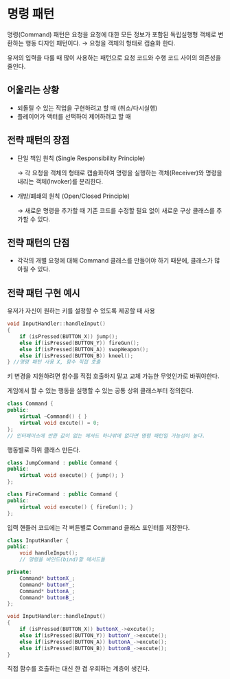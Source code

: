 # 명령 패턴

명령(Command) 패턴은 요청을 요청에 대한 모든 정보가 포함된 독립실행형 객체로 변환하는 행동 디자인 패턴이다. → 요청을 객체의 형태로 캡슐화 한다.

유저의 입력을 다룰 때 많이 사용하는 패턴으로 요청 코드와 수행 코드 사이의 의존성을 줄인다.

## 어울리는 상황

- 되돌릴 수 있는 작업을 구현하려고 할 때 (취소/다시실행)
- 플레이어가 액터를 선택하여 제어하려고 할 때

## 전략 패턴의 장점

- 단일 책임 원칙 (Single Responsibility Principle)
    
    → 각 요청을 객체의 형태로 캡슐화하여 명령을 실행하는 객체(Receiver)와 명령을 내리는 객체(Invoker)를 분리한다.
    
- 개방/폐쇄의 원칙 (Open/Closed Principle)
    
    → 새로운 명령을 추가할 때 기존 코드를 수정할 필요 없이 새로운 구상 클래스를 추가할 수 있다.
    

## 전략 패턴의 단점

- 각각의 개별 요청에 대해 Command 클래스를 만들어야 하기 때문에, 클래스가 많아질 수 있다.

## 전략 패턴 구현 예시

유저가 자신이 원하는 키를 설정할 수 있도록 제공할 때 사용

```cpp
void InputHandler::handleInput()
{
    if (isPressed(BUTTON_X)) jump();
    else if(isPressed(BUTTON_Y)) fireGun();
    else if(isPressed(BUTTON_A)) swapWeapon();
    else if(isPressed(BUTTON_B)) kneel();
} //명령 패턴 사용 X, 함수 직접 호출
```

키 변경을 지원하려면 함수를 직접 호출하지 말고 교체 가능한 무엇인가로 바꿔야한다.

게임에서 할 수 있는 행동을 실행할 수 있는 공통 상위 클래스부터 정의한다.

```cpp
class Command {
public:
    virtual ~Command() { }
    virtual void excute() = 0;
};
// 인터페이스에 반환 값이 없는 메서드 하나밖에 없다면 명령 패턴일 가능성이 높다.
```

행동별로 하위 클래스 만든다.

```cpp
class JumpCommand : public Command {
public:
    virtual void execute() { jump(); }
};

class FireCommand : public Command {
public:
    virtual void execute() { fireGun(); }
};
```

입력 핸들러 코드에는 각 버튼별로 Command 클래스 포인터를 저장한다.

```cpp
class InputHandler {
public:
    void handleInput();
    // 명령을 바인드(bind)할 메서드들

private:
    Command* buttonX_;
    Command* buttonY_;
    Command* buttonA_;
    Command* buttonB_;
};
```

```cpp
void InputHandler::handleInput()
{
    if (isPressed(BUTTON_X)) buttonX_->excute();
    else if(isPressed(BUTTON_Y)) buttonY_->excute();
    else if(isPressed(BUTTON_A)) buttonA_->excute();
    else if(isPressed(BUTTON_B)) buttonB_->excute();
}
```

직접 함수를 호출하는 대신 한 겹 우회하는 계층이 생긴다.
